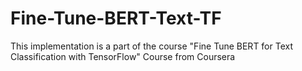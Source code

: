 # Fine-Tune-BERT-Text-TF
This implementation is a part of the course "Fine Tune BERT for Text Classification with TensorFlow" Course from Coursera
